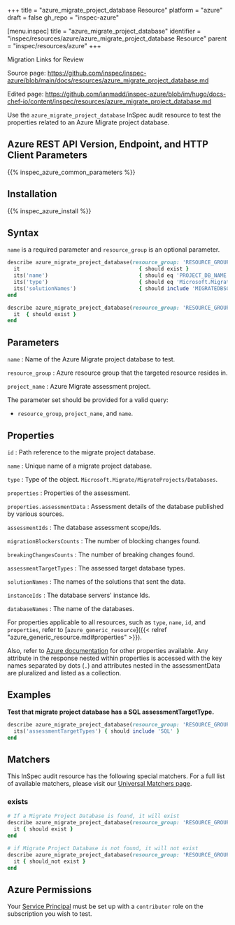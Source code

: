 +++
title = "azure_migrate_project_database Resource"
platform = "azure"
draft = false
gh_repo = "inspec-azure"

[menu.inspec]
title = "azure_migrate_project_database"
identifier = "inspec/resources/azure/azure_migrate_project_database Resource"
parent = "inspec/resources/azure"
+++

<div class="admonition-note">
<p class="admonition-note-title">Migration Links for Review</p>
<div class="admonition-note-text">
<p>Source page: <a href="https://github.com/inspec/inspec-azure/blob/main/docs/resources/azure_migrate_project_database.md">https://github.com/inspec/inspec-azure/blob/main/docs/resources/azure_migrate_project_database.md</a></p>
<p>Edited page: <a href="https://github.com/ianmadd/inspec-azure/blob/im/hugo/docs-chef-io/content/inspec/resources/azure_migrate_project_database.md">https://github.com/ianmadd/inspec-azure/blob/im/hugo/docs-chef-io/content/inspec/resources/azure_migrate_project_database.md</a></p>
</div>
</div>


Use the `azure_migrate_project_database` InSpec audit resource to test the properties related to an Azure Migrate project database.

## Azure REST API Version, Endpoint, and HTTP Client Parameters

{{% inspec_azure_common_parameters %}}

## Installation

{{% inspec_azure_install %}}

## Syntax

`name` is a required parameter and `resource_group` is an optional parameter.

```ruby
describe azure_migrate_project_database(resource_group: 'RESOURCE_GROUP', project_name: 'PROJECT_NAME', name: 'PROJECT_DB_NAME') do
  it                                      { should exist }
  its('name')                             { should eq 'PROJECT_DB_NAME' }
  its('type')                             { should eq 'Microsoft.Migrate/MigrateProjects/Databases' }
  its('solutionNames')                    { should include 'MIGRATEDBSOLUTION' }
end
```

```ruby
describe azure_migrate_project_database(resource_group: 'RESOURCE_GROUP', project_name: 'PROJECT_NAME', name: 'PROJECT_DB_NAME') do
  it  { should exist }
end
```

## Parameters

`name`
: Name of the Azure Migrate project database to test.

`resource_group`
: Azure resource group that the targeted resource resides in.

`project_name`
: Azure Migrate assessment project.

The parameter set should be provided for a valid query:

- `resource_group`, `project_name`, and `name`.

## Properties

`id`
: Path reference to the migrate project database.

`name`
: Unique name of a migrate project database.

`type`
: Type of the object. `Microsoft.Migrate/MigrateProjects/Databases`.

`properties`
: Properties of the assessment.

`properties.assessmentData`
: Assessment details of the database published by various sources.

`assessmentIds`
: The database assessment scope/Ids.

`migrationBlockersCounts`
: The number of blocking changes found.

`breakingChangesCounts`
: The number of breaking changes found.

`assessmentTargetTypes`
: The assessed target database types.

`solutionNames`
: The names of the solutions that sent the data.

`instanceIds`
: The database servers' instance Ids.

`databaseNames`
: The name of the databases.

For properties applicable to all resources, such as `type`, `name`, `id`, and `properties`, refer to [`azure_generic_resource`]({{< relref "azure_generic_resource.md#properties" >}}).

Also, refer to [Azure documentation](https://docs.microsoft.com/en-us/rest/api/migrate/projects/databases/get-database) for other properties available. Any attribute in the response nested within properties is accessed with the key names separated by dots (`.`) and attributes nested in the assessmentData are pluralized and listed as a collection.

## Examples

**Test that migrate project database has a SQL assessmentTargetType.**

```ruby
describe azure_migrate_project_database(resource_group: 'RESOURCE_GROUP', project_name: 'PROJECT_NAME', name: 'PROJECT_DB_NAME') do
  its('assessmentTargetTypes') { should include 'SQL' }
end
```

## Matchers

This InSpec audit resource has the following special matchers. For a full list of available matchers, please visit our [Universal Matchers page](/inspec/matchers/).

### exists

```ruby
# If a Migrate Project Database is found, it will exist
describe azure_migrate_project_database(resource_group: 'RESOURCE_GROUP', project_name: 'PROJECT_NAME', name: 'PROJECT_DB_NAME') do
  it { should exist }
end

# if Migrate Project Database is not found, it will not exist
describe azure_migrate_project_database(resource_group: 'RESOURCE_GROUP', project_name: 'PROJECT_NAME', name: 'PROJECT_DB_NAME') do
  it { should_not exist }
end
```

## Azure Permissions

Your [Service Principal](https://docs.microsoft.com/en-us/azure/azure-resource-manager/resource-group-create-service-principal-portal) must be set up with a `contributor` role on the subscription you wish to test.
